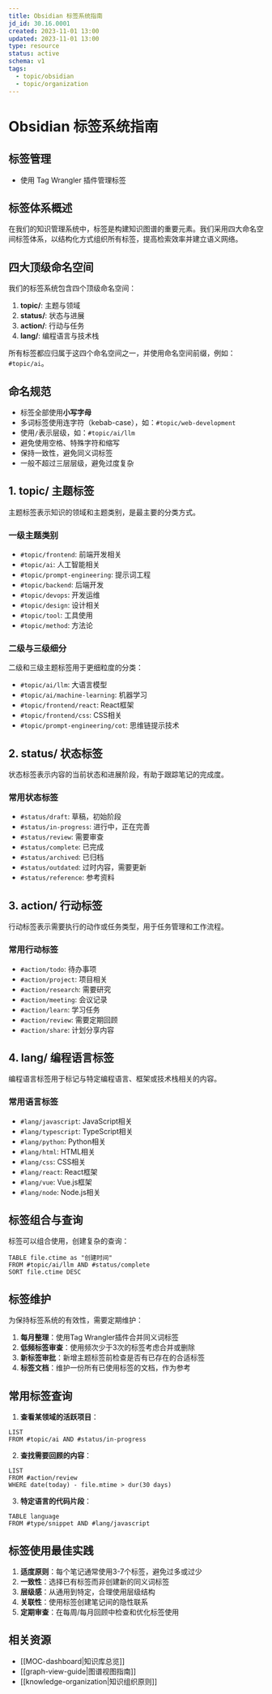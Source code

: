 ```yaml
---
title: Obsidian 标签系统指南
jd_id: 30.16.0001
created: 2023-11-01 13:00
updated: 2023-11-01 13:00
type: resource
status: active
schema: v1
tags:
  - topic/obsidian
  - topic/organization
---
```


# Obsidian 标签系统指南

## 标签管理
- 使用 Tag Wrangler 插件管理标签

## 标签体系概述

在我们的知识管理系统中，标签是构建知识图谱的重要元素。我们采用四大命名空间标签体系，以结构化方式组织所有标签，提高检索效率并建立语义网络。

## 四大顶级命名空间

我们的标签系统包含四个顶级命名空间：

1. **topic/**: 主题与领域
2. **status/**: 状态与进展
3. **action/**: 行动与任务
4. **lang/**: 编程语言与技术栈

所有标签都应归属于这四个命名空间之一，并使用命名空间前缀，例如：`#topic/ai`。

## 命名规范

- 标签全部使用**小写字母**
- 多词标签使用连字符（kebab-case），如：`#topic/web-development`
- 使用`/`表示层级，如：`#topic/ai/llm`
- 避免使用空格、特殊字符和缩写
- 保持一致性，避免同义词标签
- 一般不超过三层层级，避免过度复杂

## 1. topic/ 主题标签

主题标签表示知识的领域和主题类别，是最主要的分类方式。

### 一级主题类别

- `#topic/frontend`: 前端开发相关
- `#topic/ai`: 人工智能相关
- `#topic/prompt-engineering`: 提示词工程
- `#topic/backend`: 后端开发
- `#topic/devops`: 开发运维
- `#topic/design`: 设计相关
- `#topic/tool`: 工具使用
- `#topic/method`: 方法论

### 二级与三级细分

二级和三级主题标签用于更细粒度的分类：

- `#topic/ai/llm`: 大语言模型
- `#topic/ai/machine-learning`: 机器学习
- `#topic/frontend/react`: React框架
- `#topic/frontend/css`: CSS相关
- `#topic/prompt-engineering/cot`: 思维链提示技术

## 2. status/ 状态标签

状态标签表示内容的当前状态和进展阶段，有助于跟踪笔记的完成度。

### 常用状态标签

- `#status/draft`: 草稿，初始阶段
- `#status/in-progress`: 进行中，正在完善
- `#status/review`: 需要审查
- `#status/complete`: 已完成
- `#status/archived`: 已归档
- `#status/outdated`: 过时内容，需要更新
- `#status/reference`: 参考资料

## 3. action/ 行动标签

行动标签表示需要执行的动作或任务类型，用于任务管理和工作流程。

### 常用行动标签

- `#action/todo`: 待办事项
- `#action/project`: 项目相关
- `#action/research`: 需要研究
- `#action/meeting`: 会议记录
- `#action/learn`: 学习任务
- `#action/review`: 需要定期回顾
- `#action/share`: 计划分享内容

## 4. lang/ 编程语言标签

编程语言标签用于标记与特定编程语言、框架或技术栈相关的内容。

### 常用语言标签

- `#lang/javascript`: JavaScript相关
- `#lang/typescript`: TypeScript相关
- `#lang/python`: Python相关
- `#lang/html`: HTML相关
- `#lang/css`: CSS相关
- `#lang/react`: React框架
- `#lang/vue`: Vue.js框架
- `#lang/node`: Node.js相关

## 标签组合与查询

标签可以组合使用，创建复杂的查询：

```dataview
TABLE file.ctime as "创建时间"
FROM #topic/ai/llm AND #status/complete
SORT file.ctime DESC
```

## 标签维护

为保持标签系统的有效性，需要定期维护：

1. **每月整理**：使用Tag Wrangler插件合并同义词标签
2. **低频标签审查**：使用频次少于3次的标签考虑合并或删除
3. **新标签审批**：新增主题标签前检查是否有已存在的合适标签
4. **标签文档**：维护一份所有已使用标签的文档，作为参考

## 常用标签查询

1. **查看某领域的活跃项目**：

```dataview
LIST
FROM #topic/ai AND #status/in-progress
```

2. **查找需要回顾的内容**：

```dataview
LIST
FROM #action/review
WHERE date(today) - file.mtime > dur(30 days)
```

3. **特定语言的代码片段**：

```dataview
TABLE language
FROM #type/snippet AND #lang/javascript
```

## 标签使用最佳实践

1. **适度原则**：每个笔记通常使用3-7个标签，避免过多或过少
2. **一致性**：选择已有标签而非创建新的同义词标签
3. **层级感**：从通用到特定，合理使用层级结构
4. **关联性**：使用标签创建笔记间的隐性联系
5. **定期审查**：在每周/每月回顾中检查和优化标签使用

## 相关资源

- [[MOC-dashboard|知识库总览]]
- [[graph-view-guide|图谱视图指南]]
- [[knowledge-organization|知识组织原则]] 